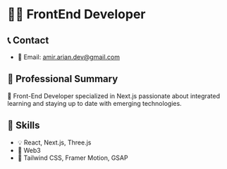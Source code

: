 # 👨‍💻 FrontEnd Developer

## 📞 Contact

- 📧 Email: [amir.arian.dev@gmail.com](mailto:amir.arian.dev@gmail.com)

## 🌟 Professional Summary

🚀 Front-End Developer specialized in Next.js passionate about integrated learning and staying up to date with emerging technologies.

## 💼 Skills

- 💡 React, Next.js, Three.js
- 🔗 Web3
- 🎨 Tailwind CSS, Framer Motion, GSAP
